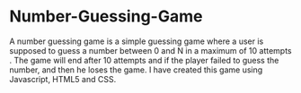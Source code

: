 # Number-Guessing-Game
A number guessing game is a simple guessing game where a user is supposed to guess a number between 0 and N in a maximum of 10 attempts . The game will end after 10 attempts and if the player failed to guess the number, and then he loses the game. I have created this game using Javascript, HTML5 and CSS.
